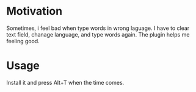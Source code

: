 # Motivation
Sometimes, i feel bad when type words in wrong laguage. I have to clear text field, chanage language, and type words again. The plugin helps me feeling good. 
# Usage
Install it and press Alt+T when the time comes.